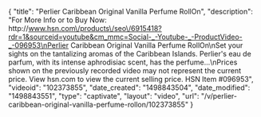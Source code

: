 {
    "title": "Perlier Caribbean Original Vanilla Perfume RollOn",
    "description": "For More Info or to Buy Now: http:\/\/www.hsn.com\/products\/seo\/6915418?rdr=1&sourceid=youtube&cm_mmc=Social-_-Youtube-_-ProductVideo-_-096953\nPerlier Caribbean Original Vanilla Perfume RollOn\nSet your sights on the tantalizing aromas of the Caribbean Islands. Perlier's eau de parfum, with its intense aphrodisiac scent, has the perfume...\nPrices shown on the previously recorded video may not represent the current price.  View hsn.com to view the current selling price. HSN Item #096953",
    "videoid": "102373855",
    "date_created": "1498843504",
    "date_modified": "1498843551",
    "type": "captivate",
    "layout": "video",
    "url": "\/v\/perlier-caribbean-original-vanilla-perfume-rollon\/102373855"
}
